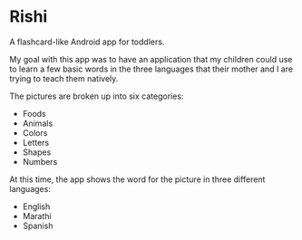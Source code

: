 # Rishi
A flashcard-like Android app for toddlers.

My goal with this app was to have an application that my children could use to learn a few basic words in the three languages that their mother and I are trying to teach them natively.

The pictures are broken up into six categories: 
* Foods
* Animals
* Colors
* Letters
* Shapes
* Numbers

At this time, the app shows the word for the picture in three different languages:
* English
* Marathi
* Spanish
